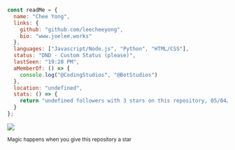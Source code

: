 ```js
const readMe = {
  name: "Chee Yong",
  links: {
    github: "github.com/leecheeyong",
    bio: "www.joelee.works"
  },
  languages: ["Javascript/Node.js", "Python", "HTML/CSS"],
  status: "DND - Custom Status (please)",
  lastSeen: "19:28 PM",
  aMemberOf: () => {
    console.log("@CodingStudios", "@BotStudios")
  },
  location: "undefined",
  stats: () => {
    return "undefined followers with 3 stars on this repository, 05/04/23"
  }
};
```

![](https://komarev.com/ghpvc/?username=leecheeyong&color=orange)

<sub>Magic happens when you give this repository a star</sub>
